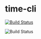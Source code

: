 # time-cli

[![Build Status](https://amakedo.visualstudio.com/times-cli/_apis/build/status/makk4.time-cli?branchName=master)](https://amakedo.visualstudio.com/times-cli/_build/latest?definitionId=1&branchName=master)

![Build Status](https://github.com/makk4/time-cli/workflows/Go/badge.svg)
